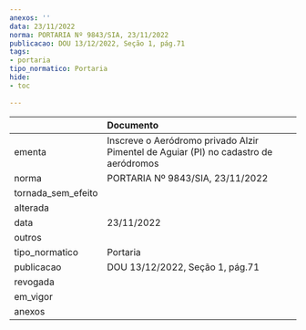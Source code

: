 ```yaml
---
anexos: ''
data: 23/11/2022
norma: PORTARIA Nº 9843/SIA, 23/11/2022
publicacao: DOU 13/12/2022, Seção 1, pág.71
tags:
- portaria
tipo_normatico: Portaria
hide: 
- toc 
 
---
```


|                    | Documento                                                                            |
|:-------------------|:-------------------------------------------------------------------------------------|
| ementa             | Inscreve o Aeródromo privado Alzir Pimentel de Aguiar (PI) no cadastro de aeródromos |
| norma              | PORTARIA Nº 9843/SIA, 23/11/2022                                                     |
| tornada_sem_efeito |                                                                                      |
| alterada           |                                                                                      |
| data               | 23/11/2022                                                                           |
| outros             |                                                                                      |
| tipo_normatico     | Portaria                                                                             |
| publicacao         | DOU 13/12/2022, Seção 1, pág.71                                                      |
| revogada           |                                                                                      |
| em_vigor           |                                                                                      |
| anexos             |                                                                                      |